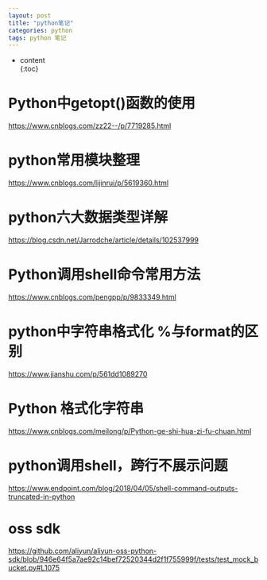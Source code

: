 ```yaml
---  
layout: post  
title: "python笔记"  
categories: python  
tags: python 笔记  
---  
```


* content  
{:toc}  

#  Python中getopt()函数的使用  
https://www.cnblogs.com/zz22--/p/7719285.html  






# python常用模块整理  
https://www.cnblogs.com/lijinrui/p/5619360.html  

# python六大数据类型详解  
https://blog.csdn.net/Jarrodche/article/details/102537999  

# Python调用shell命令常用方法  
https://www.cnblogs.com/pengpp/p/9833349.html  

# python中字符串格式化 %与format的区别  
https://www.jianshu.com/p/561dd1089270  

# Python 格式化字符串  
https://www.cnblogs.com/meilong/p/Python-ge-shi-hua-zi-fu-chuan.html  

# python调用shell，跨行不展示问题  
https://www.endpoint.com/blog/2018/04/05/shell-command-outputs-truncated-in-python  

# oss sdk  
https://github.com/aliyun/aliyun-oss-python-sdk/blob/946e64f5a7ae92c14bef72520344d2f1f755999f/tests/test_mock_bucket.py#L1075  